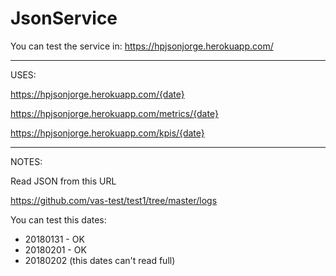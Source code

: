 # JsonService

You can test the service in: https://hpjsonjorge.herokuapp.com/

-------------------------------------------------------------

USES:

https://hpjsonjorge.herokuapp.com/{date} 

https://hpjsonjorge.herokuapp.com/metrics/{date}

https://hpjsonjorge.herokuapp.com/kpis/{date}


-------------------------------------------------------------

NOTES:

Read JSON from this URL

https://github.com/vas-test/test1/tree/master/logs

You can test this dates:

- 20180131 - OK
- 20180201 - OK
- 20180202 (this dates can't read full)


